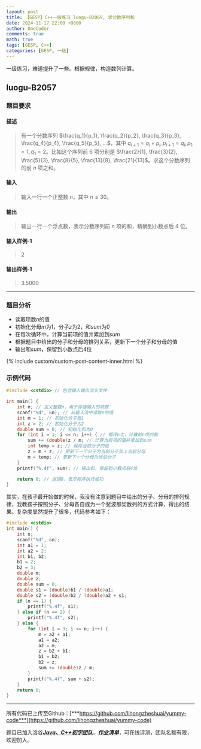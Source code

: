 ```yaml
---
layout: post
title: 【GESP】C++一级练习 luogu-B2069, 求分数序列和
date: 2024-11-17 22:00 +0800
author: OneCoder
comments: true
math: true
tags: [GESP, C++]
categories: [GESP, 一级]
---
```

一级练习，难道提升了一些。根据规律，构造数列计算。

<!--more-->

## luogu-B2057

### 题目要求

#### 描述

>有一个分数序列 $\frac{q_1}{p_1}, \frac{q_2}{p_2}, \frac{q_3}{p_3}, \frac{q_4}{p_4}, \frac{q_5}{p_5}, ...$，其中 $q_{i+1} = q_i + p_i, p_{i+1} = q_i, p_1 = 1, q_1 = 2$。比如这个序列前 $6$ 项分别是 $\frac{2}{1}, \frac{3}{2}, \frac{5}{3}, \frac{8}{5}, \frac{13}{8}, \frac{21}{13}$。求这个分数序列的前 $n$ 项之和。

#### 输入

>输入一行一个正整数 $n$，其中 $n \le 30$。

#### 输出

>输出一行一个浮点数，表示分数序列前 $n$ 项的和，精确到小数点后 $4$ 位。

#### 输入样例-1

>2

#### 输出样例-1

>3.5000

---

### 题目分析

- 读取项数$n$的值
- 初始化分母$m$为1，分子$z$为2，和$sum$为0
- 在每次循环中，计算当前项的值并累加到$sum$
- 根据题目中给出的分子和分母的排列关系，更新下一个分子和分母的值
- 输出和$sum$，保留到小数点后4位

{% include custom/custom-post-content-inner.html %}

### 示例代码

```cpp
#include <cstdio> // 包含输入输出流头文件

int main() {
    int n; // 定义整数n，用于存储输入的项数
    scanf("%d", &n); // 从输入流中读取n的值
    int m = 1; // 初始化分子母1
    int z = 2; // 初始化分子为2
    double sum = 0; // 初始化和为0
    for (int i = 1; i <= n; i++) { // 循环n次，计算前n项的和
        sum += (double)z / m; // 计算当前项的值并累加到sum
        int temp = z; // 保存当前分子的值
        z = m + z; // 更新下一个分子为当前分子加上当前分母
        m = temp; // 更新下一个分母为当前分子
    }
    printf("%.4f", sum); // 输出和，保留到小数点后4位

    return 0; // 返回0，表示程序执行成功
}
```

其实，在孩子最开始做的时候，我没有注意到题目中给出的分子、分母的排列规律，我教孩子按照分子、分母各自成为一个斐波那契数列的方式计算，得出的结果。复杂度显然提升了很多，代码参考如下：

```cpp
#include <cstdio>
int main() {
    int n;
    scanf("%d", &n);
    int a1 = 1;
    int a2 = 2;
    int b1, b2;
    b1 = 2;
    b2 = 3;
    double m;
    double z;
    double sum = 0;
    double s1 = (double)b1 / (double)a1;
    double s2 = (double)b2 / (double)a2 + s1;
    if (n == 1) {
        printf("%.4f", s1);
    } else if (n == 2) {
        printf("%.4f", s2);
    } else {
        for (int i = 3; i <= n; i++) {
            m = a2 + a1;
            a1 = a2;
            a2 = m;
            z = b2 + b1;
            b1 = b2;
            b2 = z;
            sum += (double)z / m;
        }
        printf("%.4f", sum + s2);
    }
    return 0;
}
```

---

所有代码已上传至Github：[***https://github.com/lihongzheshuai/yummy-code***](https://github.com/lihongzheshuai/yummy-code)

题目已加入洛谷[***Java、C++初学团队***](https://www.luogu.com.cn/team/92228)，[***作业清单***](https://www.luogu.com.cn/team/92228#homework)，可在线评测，团队名额有限，欢迎加入。
